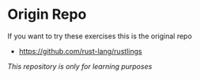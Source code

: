 # Origin Repo

If you want to try these exercises this is the original repo

- https://github.com/rust-lang/rustlings

_This repository is only for learning purposes_
